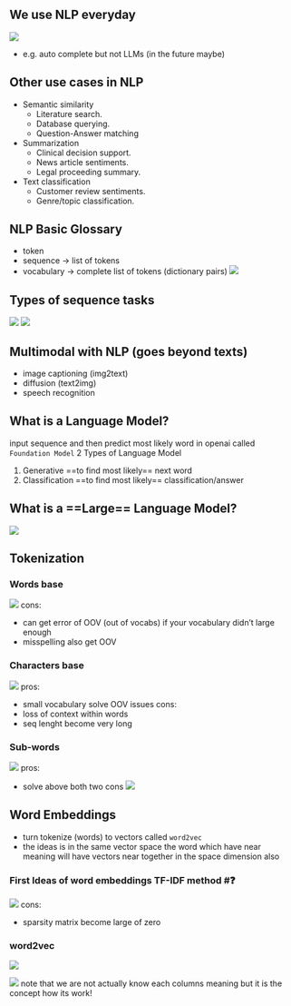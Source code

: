 ## We use NLP everyday
![](attachments/2023-06-16-3.png)
- e.g. auto complete but not LLMs (in the future maybe)

## Other use cases in NLP
- Semantic similarity 
	- Literature search.
	- Database querying. 
	- Question-Answer matching 
- Summarization
	- Clinical decision support.
	- News article sentiments. 
	- Legal proceeding summary.
- Text classification
	- Customer review sentiments.
	- Genre/topic classification.

## NLP Basic Glossary
- token
- sequence → list of tokens
- vocabulary → complete list of tokens (dictionary pairs)
![](attachments/2023-06-16-6.png)

## Types of sequence tasks
![](attachments/2023-06-16-7.png)
![](attachments/2023-06-16-9.png)

## Multimodal with NLP (goes beyond texts)
- image captioning (img2text)
- diffusion (text2img)
- speech recognition

## What is a Language Model?
input sequence and then predict most likely word in openai called `Foundation Model`
2 Types of Language Model
1. Generative ==to find most likely== next word
2. Classification ==to find most likely== classification/answer

## What is a ==Large== Language Model?

![](attachments/2023-06-18.png)


## Tokenization
### Words base
![](attachments/2023-06-18-1.png)
cons:
- can get error of OOV (out of vocabs) if your vocabulary didn’t large enough
- misspelling also get OOV

### Characters base
![](attachments/2023-06-18-2.png)
pros:
- small vocabulary solve OOV issues
cons:
- loss of context within words
- seq lenght become very long

### Sub-words
![](attachments/2023-06-18-3.png)
pros:
- solve above both two cons
![](attachments/2023-06-18-4.png)


## Word Embeddings
- turn tokenize (words) to vectors called `word2vec`
- the ideas is in the same vector space the word which have near meaning will have vectors near together in the space dimension also

### First Ideas of word embeddings TF-IDF method #❓
![](attachments/2023-06-18-5.png)
cons:
- sparsity matrix become large of zero

### word2vec
![](attachments/2023-06-18-6.png)

![](attachments/2023-06-18-7.png)
note that we are not actually know each columns meaning but it is the concept how its work!

























